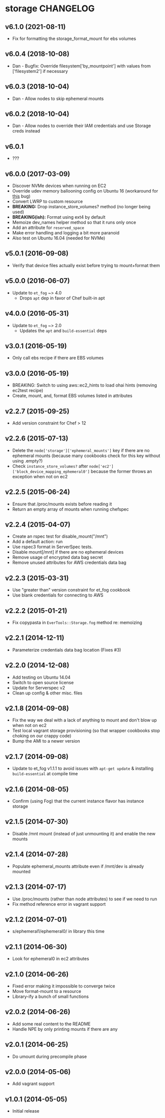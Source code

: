 # storage CHANGELOG

## v6.1.0 (2021-08-11)

* Fix for formatting the storage_format_mount for ebs volumes

## v6.0.4 (2018-10-08)

* Dan - Bugfix: Override filesystem['by_mountpoint'] with values from ['filesystem2'] if necessary

## v6.0.3 (2018-10-04)

* Dan - Allow nodes to skip ephemeral mounts

## v6.0.2 (2018-10-04)

* Dan - Allow nodes to override their IAM credentials and use Storage creds instead

## v6.0.1

* ???

## v6.0.0 (2017-03-09)

* Discover NVMe devices when running on EC2
* Override udev memory ballooning config on Ubuntu 16 (workaround for [this](https://bugs.launchpad.net/ubuntu/+source/linux/+bug/1668129) bug)
* Convert LWRP to custom resource
* **BREAKING:** Drop instance_store_volumes? method (no longer being used)
* **BREAKING(ish):** Format using ext4 by default
* Memoize dev_names helper method so that it runs only once
* Add an attribute for `reserved_space`
* Make error handling and logging a bit more paranoid
* Also test on Ubuntu 16.04 (needed for NVMe)

## v5.0.1 (2016-09-08)

* Verify that device files actually exist before trying to mount+format them

## v5.0.0 (2016-06-07)

* Update to `et_fog` ~> 4.0
    - Drops `apt` dep in favor of Chef built-in apt

## v4.0.0 (2016-05-31)

* Update to `et_fog` ~> 2.0
    - Updates the `apt` and `build-essential` deps

## v3.0.1 (2016-05-19)

* Only call ebs recipe if there are EBS volumes

## v3.0.0 (2016-05-19)

* BREAKING: Switch to using aws::ec2_hints to load ohai hints (removing ec2test recipe)
* Create, mount, and, format EBS volumes listed in attributes

## v2.2.7 (2015-09-25)

* Add version constraint for Chef > 12

## v2.2.6 (2015-07-13)

* Delete the `node['storage']['ephemeral_mounts']` key if there are no ephemeral mounts (because many cookbooks check for this key without using .empty?)
* Check `instance_store_volumes?` after `node['ec2']['block_device_mapping_ephemeral0']` because the former throws an exception when not on ec2

## v2.2.5 (2015-06-24)

* Ensure that /proc/mounts exists before reading it
* Return an empty array of mounts when running chefspec

## v2.2.4 (2015-04-07)

* Create an rspec test for disable_mount("/mnt")
* Add a default action: run
* Use rspec3 format in ServerSpec tests.
* Disable mount[/mnt] if there are no ephemeral devices
* Remove usage of encrypted data bag secret
* Remove unused attributes for AWS credentials data bag

## v2.2.3 (2015-03-31)

* Use "greater than" version constraint for et_fog cookbook
* Use blank credentials for connecting to AWS

## v2.2.2 (2015-01-21)

* Fix copypasta in `EverTools::Storage.fog` method re: memoizing

## v2.2.1 (2014-12-11)

* Parameterize credentials data bag location (Fixes #3)

## v2.2.0 (2014-12-08)

* Add testing on Ubuntu 14.04
* Switch to open source license
* Update for Serverspec v2
* Clean up config & other misc. files

## v2.1.8 (2014-09-08)

* Fix the way we deal with a lack of anything to mount and don't blow up when not on ec2
* Test local vagrant storage provisioning (so that wrapper cookbooks stop choking on our crappy code)
* Bump the AMI to a newer version

## v2.1.7 (2014-09-08)

* Update to et_fog v1.1.1 to avoid issues with `apt-get update` & installing `build-essential` at compile time

## v2.1.6 (2014-08-05)

* Confirm (using Fog) that the current instance flavor has instance storage

## v2.1.5 (2014-07-30)

* Disable /mnt mount (instead of just unmounting it) and enable the new mounts

## v2.1.4 (2014-07-28)

* Populate ephemeral_mounts attribute even if /mnt/dev is already mounted

## v2.1.3 (2014-07-17)

* Use /proc/mounts (rather than node attributes) to see if we need to run
* Fix method reference error in vagrant support

## v2.1.2 (2014-07-01)

* s/ephemeral1/ephemeral0/ in library this time

## v2.1.1 (2014-06-30)

* Look for ephemeral0 in ec2 attributes

## v2.1.0 (2014-06-26)

* Fixed error making it impossible to converge twice
* Move format-mount to a resource
* Library-ify a bunch of small functions

## v2.0.2 (2014-06-26)

* Add some real content to the README
* Handle NPE by only printing mounts if there are any

## v2.0.1 (2014-06-25)

* Do umount during precompile phase

## v2.0.0 (2014-05-06)

* Add vagrant support

## v1.0.1 (2014-05-05)

* Initial release
